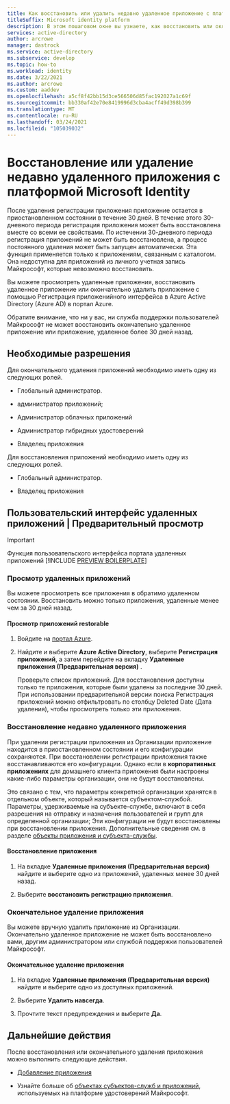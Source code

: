 ```yaml
---
title: Как восстановить или удалить недавно удаленное приложение с платформой Microsoft Identity. | Службы
titleSuffix: Microsoft identity platform
description: В этом пошаговом окне вы узнаете, как восстановить или окончательно удалить недавно удаленное приложение, зарегистрированное на платформе Microsoft Identity.
services: active-directory
author: arcrowe
manager: dastrock
ms.service: active-directory
ms.subservice: develop
ms.topic: how-to
ms.workload: identity
ms.date: 3/22/2021
ms.author: arcrowe
ms.custom: aaddev
ms.openlocfilehash: a5cf8f42bb15d3ce566506d85fac192027a1c69f
ms.sourcegitcommit: bb330af42e70e8419996d3cba4acff49d398b399
ms.translationtype: MT
ms.contentlocale: ru-RU
ms.lasthandoff: 03/24/2021
ms.locfileid: "105039032"
---
```

# <a name="restore-or-remove-a-recently-deleted-application-with-the-microsoft-identity-platform"></a>Восстановление или удаление недавно удаленного приложения с платформой Microsoft Identity
После удаления регистрации приложения приложение остается в приостановленном состоянии в течение 30 дней. В течение этого 30-дневного периода регистрация приложения может быть восстановлена вместе со всеми ее свойствами. По истечении 30-дневного периода регистрация приложений не может быть восстановлена, а процесс постоянного удаления может быть запущен автоматически.  Эта функция применяется только к приложениям, связанным с каталогом.  Она недоступна для приложений из личного учетная запись Майкрософт, которые невозможно восстановить.

Вы можете просмотреть удаленные приложения, восстановить удаленное приложение или окончательно удалить приложение с помощью Регистрация приложенийного интерфейса в Azure Active Directory (Azure AD) в портал Azure.

Обратите внимание, что ни у вас, ни служба поддержки пользователей Майкрософт не может восстановить окончательно удаленное приложение или приложение, удаленное более 30 дней назад.

## <a name="required-permissions"></a>Необходимые разрешения
Для окончательного удаления приложений необходимо иметь одну из следующих ролей.

- Глобальный администратор.

- администратор приложений;

- Администратор облачных приложений

- Администратор гибридных удостоверений

- Владелец приложения

Для восстановления приложений необходимо иметь одну из следующих ролей.

- Глобальный администратор.

- Владелец приложения

## <a name="deleted-applications-ui--preview"></a>Пользовательский интерфейс удаленных приложений | Предварительный просмотр

> [!IMPORTANT]
> Функция пользовательского интерфейса портала удаленных приложений [!INCLUDE [PREVIEW BOILERPLATE](../../../includes/active-directory-develop-preview.md)]

### <a name="view-your-deleted-applications"></a>Просмотр удаленных приложений
Вы можете просмотреть все приложения в обратимо удаленном состоянии.  Восстановить можно только приложения, удаленные менее чем за 30 дней назад.

#### <a name="to-view-your-restorable-applications"></a>Просмотр приложений restorable
1. Войдите на [портал Azure](https://portal.azure.com/).

2. Найдите и выберите **Azure Active Directory**, выберите **Регистрация приложений**, а затем перейдите на вкладку **Удаленные приложения (Предварительная версия)** .

    Проверьте список приложений. Для восстановления доступны только те приложения, которые были удалены за последние 30 дней. При использовании предварительной версии поиска Регистрация приложений можно отфильтровать по столбцу Deleted Date (Дата удаления), чтобы просмотреть только эти приложения.

### <a name="restore-a-recently-deleted-application"></a>Восстановление недавно удаленного приложения

При удалении регистрации приложения из Организации приложение находится в приостановленном состоянии и его конфигурации сохраняются. При восстановлении регистрации приложения также восстанавливаются его конфигурации.  Однако если в **корпоративных приложениях** для домашнего клиента приложения были настроены какие-либо параметры организации, они не будут восстановлены.  

Это связано с тем, что параметры конкретной организации хранятся в отдельном объекте, который называется субъектом-службой.  Параметры, удерживаемые на субъекте-службе, включают в себя разрешения на отправку и назначения пользователей и групп для определенной организации; Эти конфигурации не будут восстановлены при восстановлении приложения. Дополнительные сведения см. в разделе [объекты приложения и субъекта-службы](app-objects-and-service-principals.md). 


#### <a name="to-restore-an-application"></a>Восстановление приложения
1. На вкладке **Удаленные приложения (Предварительная версия)** найдите и выберите одно из приложений, удаленных менее 30 дней назад.

2. Выберите **восстановить регистрацию приложения**.

### <a name="permanently-delete-an-application"></a>Окончательное удаление приложения
Вы можете вручную удалить приложение из Организации. Окончательно удаленное приложение не может быть восстановлено вами, другим администратором или службой поддержки пользователей Майкрософт.

#### <a name="to-permanently-delete-an-application"></a>Окончательное удаление приложения

1. На вкладке **Удаленные приложения (Предварительная версия)** найдите и выберите одно из доступных приложений.

2. Выберите **Удалить навсегда**.

3. Прочтите текст предупреждения и выберите **Да**.

## <a name="next-steps"></a>Дальнейшие действия
После восстановления или окончательного удаления приложения можно выполнить следующие действия.

- [Добавление приложения](quickstart-register-app.md)

- Узнайте больше об [объектах субъектов-служб и приложений](app-objects-and-service-principals.md), используемых на платформе удостоверений Майкрософт.
